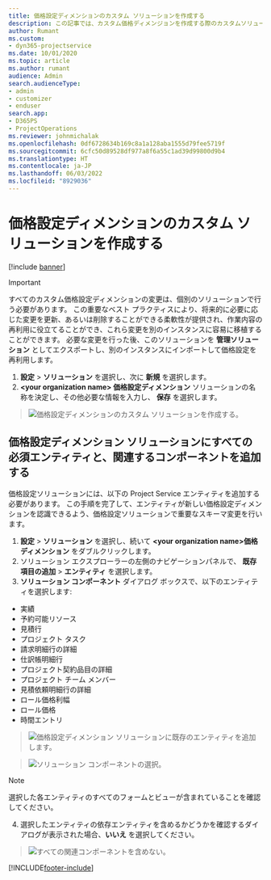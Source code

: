 ```yaml
---
title: 価格設定ディメンションのカスタム ソリューションを作成する
description: この記事では、カスタム価格ディメンジョンを作成する際のカスタムソリューションの作成方法について説明します。
author: Rumant
ms.custom:
- dyn365-projectservice
ms.date: 10/01/2020
ms.topic: article
ms.author: rumant
audience: Admin
search.audienceType:
- admin
- customizer
- enduser
search.app:
- D365PS
- ProjectOperations
ms.reviewer: johnmichalak
ms.openlocfilehash: 0df6728634b169c8a1a128aba1555d79fee5719f
ms.sourcegitcommit: 6cfc50d89528df977a8f6a55c1ad39d99800d9b4
ms.translationtype: HT
ms.contentlocale: ja-JP
ms.lasthandoff: 06/03/2022
ms.locfileid: "8929036"
---
```

# <a name="create-custom-solutions-for-pricing-dimensions"></a>価格設定ディメンションのカスタム ソリューションを作成する

[!include [banner](../includes/psa-now-project-operations.md)]

> [!IMPORTANT]
> すべてのカスタム価格設定ディメンションの変更は、個別のソリューションで行う必要があります。 この重要なベスト プラクティスにより、将来的に必要に応じた変更を更新、あるいは削除することができる柔軟性が提供され、作業内容の再利用に役立てることができ、これら変更を別のインスタンスに容易に移植することができます。 必要な変更を行った後、このソリューションを **管理ソリューション** としてエクスポートし、別のインスタンスにインポートして価格設定を再利用します。

1. **設定** > **ソリューション** を選択し、次に **新規** を選択します。 
2. **\<your organization name> 価格設定ディメンション** ソリューションの名称を決定し、その他必要な情報を入力し、 **保存** を選択します。

> ![価格設定ディメンションのカスタム ソリューションを作成する。](media/Creation-of-custom-pricing-dimension-solution.PNG)
  
## <a name="add-all-required-entities-and-related-components-to-the-pricing-dimension-solution"></a>価格設定ディメンション ソリューションにすべての必須エンティティと、関連するコンポーネントを追加する
価格設定ソリューションには、以下の Project Service エンティティを追加する必要があります。 この手順を完了して、エンティティが新しい価格設定ディメンションを認識できるよう、価格設定ソリューションで重要なスキーマ変更を行います。

1. **設定** > **ソリューション** を選択し、続いて **\<your organization name>価格ディメンション** をダブルクリックします。 
2. ソリューション エクスプローラーの左側のナビゲーションパネルで、 **既存項目の追加** > **エンティティ** を選択します。
3. **ソリューション コンポーネント** ダイアログ ボックスで、以下のエンティティを選択します:

- 実績
- 予約可能リソース
- 見積行
- プロジェクト タスク
- 請求明細行の詳細
- 仕訳帳明細行
- プロジェクト契約品目の詳細
- プロジェクト チーム メンバー
- 見積依頼明細行の詳細
- ロール価格利幅
- ロール価格 
- 時間エントリ 

> ![価格設定ディメンション ソリューションに既存のエンティティを追加します。](media/Existing-entities-to-PD-solution.png)

> ![ソリューション コンポーネントの選択。](media/Dimension-Components.png)

> [!NOTE]
> 選択した各エンティティのすべてのフォームとビューが含まれていることを確認してください。

4. 選択したエンティティの依存エンティティを含めるかどうかを確認するダイアログが表示された場合、**いいえ** を選択してください。

> ![すべての関連コンポーネントを含めない。](media/Do-not-include-required.png)




[!INCLUDE[footer-include](../includes/footer-banner.md)]
